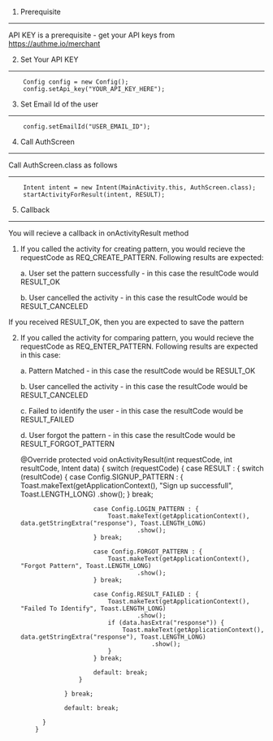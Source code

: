 1. Prerequisite
-------------------

API KEY is a prerequisite - get your API keys from https://authme.io/merchant

2. Set Your API KEY
-------------------
        Config config = new Config();
        config.setApi_key("YOUR_API_KEY_HERE");
3. Set Email Id of the user
---------------------------
        config.setEmailId("USER_EMAIL_ID");
4. Call AuthScreen
---------------------------

Call AuthScreen.class as follows

- - - - - - - - - - - - - - - - - - - - -
        Intent intent = new Intent(MainActivity.this, AuthScreen.class);
        startActivityForResult(intent, RESULT);
 
5. Callback  
------------
You will recieve a callback in onActivityResult method

  1. If you called the activity for creating pattern, you would recieve the requestCode as REQ_CREATE_PATTERN. Following results are expected:

      a. User set the pattern successfully - in this case the resultCode would RESULT_OK
      
      b. User cancelled the activity - in this case the resultCode would be RESULT_CANCELED

  If you received RESULT_OK, then you are expected to save the pattern

  2. If you called the activity for comparing pattern, you would recieve the requestCode as REQ_ENTER_PATTERN. Following results are expected in this case:
 
      a. Pattern Matched - in this case the resultCode would be RESULT_OK
      
      b. User cancelled the activity - in this case the resultCode would be RESULT_CANCELED
      
      c. Failed to identify the user - in this case the resultCode would be RESULT_FAILED
      
      d. User forgot the pattern - in this case the resultCode would be RESULT_FORGOT_PATTERN


      @Override
      protected void onActivityResult(int requestCode, int resultCode, Intent data) {
           switch (requestCode) {
                 case RESULT : {
                      switch (resultCode) {
                            case Config.SIGNUP_PATTERN : {
                                 Toast.makeText(getApplicationContext(), "Sign up successfull", Toast.LENGTH_LONG)
                                         .show();
                             } break;

                             case Config.LOGIN_PATTERN : {
                                 Toast.makeText(getApplicationContext(), data.getStringExtra("response"), Toast.LENGTH_LONG)
                                         .show();
                             } break;

                             case Config.FORGOT_PATTERN : {
                                 Toast.makeText(getApplicationContext(), "Forgot Pattern", Toast.LENGTH_LONG)
                                         .show();
                             } break;

                             case Config.RESULT_FAILED : {
                                 Toast.makeText(getApplicationContext(), "Failed To Identify", Toast.LENGTH_LONG)
                                         .show();
                                 if (data.hasExtra("response")) {
                                     Toast.makeText(getApplicationContext(), data.getStringExtra("response"), Toast.LENGTH_LONG)
                                             .show();
                                 }
                             } break;

                             default: break;
                         }

                     } break;

                     default: break;

               }
             }